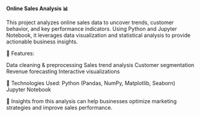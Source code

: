 **Online Sales Analysis 📊**

This project analyzes online sales data to uncover trends, customer behavior, and key performance indicators. Using Python and Jupyter Notebook, it leverages data visualization and statistical analysis to provide actionable business insights.

🔹 Features:

Data cleaning & preprocessing
Sales trend analysis
Customer segmentation
Revenue forecasting
Interactive visualizations

🔹 Technologies Used:
Python (Pandas, NumPy, Matplotlib, Seaborn)
Jupyter Notebook

📌 Insights from this analysis can help businesses optimize marketing strategies and improve sales performance.
